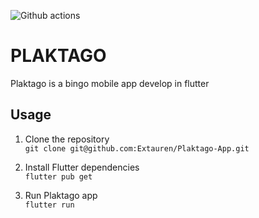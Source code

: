 ![Github actions](https://github.com/Extauren/Plaktago-App/actions/workflows/actions.yml/badge.svg)

# PLAKTAGO

Plaktago is a bingo mobile app develop in flutter

## Usage

1. Clone the repository   
   ```git clone git@github.com:Extauren/Plaktago-App.git```  

2. Install Flutter dependencies  
   ```flutter pub get```  

3. Run Plaktago app   
   ```flutter run```
